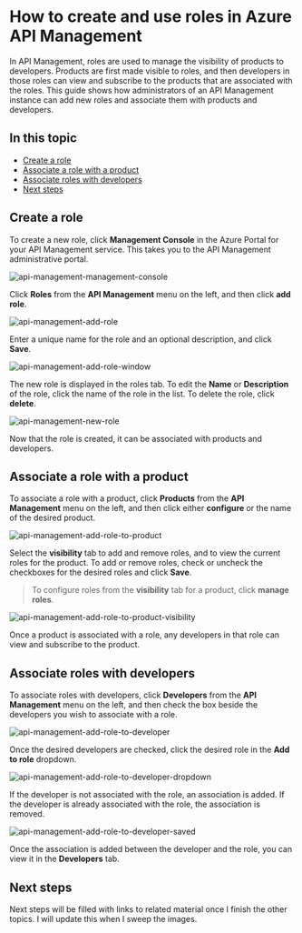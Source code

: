 # How to create and use roles in Azure API Management

In API Management, roles are used to manage the visibility of products to developers. Products are first made visible to roles, and then developers in those roles can view and subscribe to the products that are associated with the roles. This guide shows how administrators of an API Management instance can add new roles and associate them with products and developers.

## In this topic

-   [Create a role][]
-   [Associate a role with a product][]
-   [Associate roles with developers][]
-   [Next steps][]

## <a name="create-role"> </a>Create a role

To create a new role, click **Management Console** in the Azure Portal for your API Management service. This takes you to the API Management administrative portal.

![api-management-management-console][]

Click **Roles** from the **API Management** menu on the left, and then click **add role**.

![api-management-add-role][]

Enter a unique name for the role and an optional description, and click **Save**.

![api-management-add-role-window][]

The new role is displayed in the roles tab. To edit the **Name** or **Description** of the role, click the name of the role in the list. To delete the role, click **delete**.

![api-management-new-role][]

Now that the role is created, it can be associated with products and developers.

## <a name="associate-role-product"> </a>Associate a role with a product

To associate a role with a product, click **Products** from the **API Management** menu on the left, and then click either **configure** or the name of the desired product.

![api-management-add-role-to-product][]

Select the **visibility** tab to add and remove roles, and to view the current roles for the product. To add or remove roles, check or uncheck the checkboxes for the desired roles and click **Save**.

>To configure roles from the **visibility** tab for a product, click **manage roles**.

![api-management-add-role-to-product-visibility][]

Once a product is associated with a role, any developers in that role can view and subscribe to the product.

## <a name="associate-role-developer"> </a>Associate roles with developers

To associate roles with developers, click **Developers** from the **API Management** menu on the left, and then check the box beside the developers you wish to associate with a role.

![api-management-add-role-to-developer][]

Once the desired developers are checked, click the desired role in the **Add to role** dropdown. 

![api-management-add-role-to-developer-dropdown][]

If the developer is not associated with the role, an association is added. If the developer is already associated with the role, the association is removed.

![api-management-add-role-to-developer-saved][]

Once the association is added between the developer and the role, you can view it in the **Developers** tab.

## <a name="next-steps"> </a>Next steps

Next steps will be filled with links to related material once I finish the other topics. I will update this when I sweep the images.


[api-management-management-console]: ./Media/api-management-howto-create-roles/api-management-management-console.png
[api-management-add-role]: ./Media/api-management-howto-create-roles/api-management-add-role.png
[api-management-add-role-window]: ./Media/api-management-howto-create-roles/api-management-add-role-window.png
[api-management-new-role]: ./Media/api-management-howto-create-roles/api-management-new-role.png
[api-management-add-role-to-product]: ./Media/api-management-howto-create-roles/api-management-add-role-to-product.png
[api-management-add-role-to-product-visibility]: ./Media/api-management-howto-create-roles/api-management-add-role-to-product-visibility.png
[api-management-add-role-to-developer]: ./Media/api-management-howto-create-roles/api-management-add-role-to-developer.png
[api-management-add-role-to-developer-dropdown]: ./Media/api-management-howto-create-roles/api-management-add-role-to-developer-dropdown.png
[api-management-add-role-to-developer-saved]: ./Media/api-management-howto-create-roles/api-management-add-role-to-developer-saved.png

[api-management-]: ./Media/api-management-howto-create-roles/api-management-.png

[Create a role]: #create-role
[Associate a role with a product]: #associate-role-product
[Associate roles with developers]: #associate-role-developer
[Next steps]: #next-steps